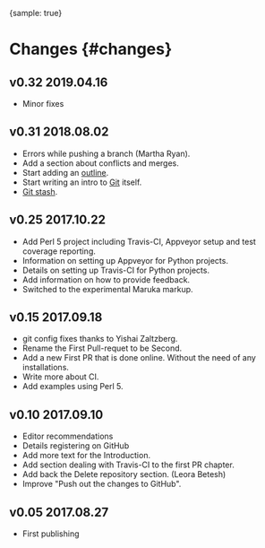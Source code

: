 {sample: true}
# Changes {#changes}

## v0.32 2019.04.16

* Minor fixes

## v0.31 2018.08.02

* Errors while pushing a branch (Martha Ryan).
* Add a section about conflicts and merges.
* Start adding an [outline](#outline).
* Start writing an intro to [Git](#git) itself.
* [Git stash](#git-stash).

## v0.25 2017.10.22

* Add Perl 5 project including Travis-CI, Appveyor setup and test coverage reporting.
* Information on setting up Appveyor for Python projects.
* Details on setting up Travis-CI for Python projects.
* Add information on how to provide feedback.
* Switched to the experimental Maruka markup.

## v0.15 2017.09.18

* git config fixes thanks to Yishai Zaltzberg.
* Rename the First Pull-requet to be Second.
* Add a new First PR that is done online. Without the need of any installations.
* Write more about CI.
* Add examples using Perl 5.

## v0.10 2017.09.10

* Editor recommendations
* Details registering on GitHub
* Add more text for the Introduction.
* Add section dealing with Travis-CI to the first PR chapter.
* Add back the Delete repository section. (Leora Betesh)
* Improve "Push out the changes to GitHub".

## v0.05 2017.08.27

* First publishing
